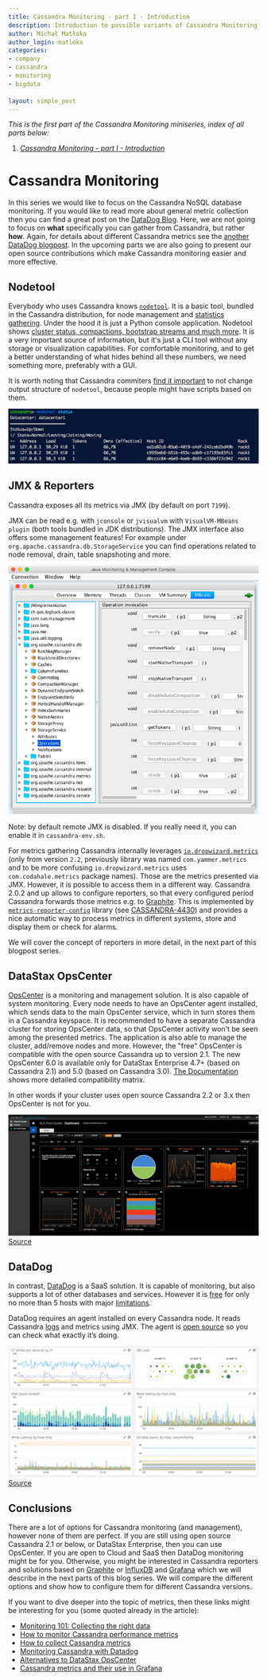 ```yaml
---
title: Cassandra Monitoring - part I - Introduction
description: Introduction to possible variants of Cassandra Monitoring
author: Michał Matłoka
author_login: matloka
categories:
- company
- cassandra
- monitoring
- bigdata

layout: simple_post
---
```


*This is the first part of the Cassandra Monitoring miniseries, index of all parts below:*

1. *[Cassandra Monitoring - part I - Introduction](https://softwaremill.com/cassandra-monitoring-part-1/)*

# Cassandra Monitoring

In this series we would like to focus on the Cassandra NoSQL database monitoring. If you would like to read more about general metric collection then you can find a great post on the [DataDog Blog](https://www.datadoghq.com/blog/monitoring-101-collecting-data/). Here, we are not going to focus on **what** specifically you can gather from Cassandra, but rather **how**. Again, for details about different Cassandra metrics see the [another DataDog  blogpost](https://www.datadoghq.com/blog/how-to-monitor-cassandra-performance-metrics/).
In the upcoming parts we are also going to present our open source contributions which make Cassandra monitoring easier and more effective.

## Nodetool

Everybody who uses Cassandra knows [`nodetool`](http://docs.datastax.com/en/cassandra/3.x/cassandra/tools/toolsNodetool.html). It is a basic tool, bundled in the Cassandra distribution, for node management and [statistics gathering](http://docs.datastax.com/en/cassandra/3.0/cassandra/operations/opsMonitoring.html?scroll=opsMonitoring__opsMonitoringNodetool). Under the hood it is just a Python console application. Nodetool shows [cluster status, compactions, bootstrap streams and much more](https://www.datadoghq.com/blog/how-to-monitor-cassandra-performance-metrics/). It is a very important source of information, but it's just a CLI tool without any storage or visualization capabilities. For comfortable monitoring, and to get a better understanding of what hides behind all these numbers, we need something more, preferably with a GUI.

It is worth noting that Cassandra commiters [find it important](https://issues.apache.org/jira/browse/CASSANDRA-11939) to not change output structure of `nodetool`, because people might have scripts based on them.

![Nodetool](/img/uploads/2016/07/cassandra-monitoring-1-nodetool.png)

## JMX & Reporters

Cassandra exposes all its metrics via JMX (by default on port `7199`).

JMX can be read e.g. with `jconsole` or `jvisualvm` with `VisualVM-MBeans plugin` (both tools bundled in JDK distributions).
The JMX interface also offers some management features! For example under `org.apache.cassandra.db.StorageService` you can find operations related to node removal, drain, table snapshoting and more.

![JMX operations](/img/uploads/2016/07/cassandra-monitoring-1-jmx.png)

Note: by default remote JMX is disabled. If you really need it, you can enable it in `cassandra-env.sh`.

For metrics gathering Cassandra internally leverages [`io.dropwizard.metrics`](http://metrics.dropwizard.io/)  (only from version `2.2`, previously library was named `com.yammer.metrics` and to be more confusing  `io.dropwizard.metrics` uses `com.codahale.metrics` package names). Those are the metrics presented via JMX. However, it is possible to access them in a different way. Cassandra 2.0.2 and up allows to configure reporters, so that every configured period Cassandra forwards those metrics e.g. to [Graphite](https://graphiteapp.org/). This is implemented by [`metrics-reporter-config`](https://github.com/addthis/metrics-reporter-config) library  (see [CASSANDRA-4430](https://issues.apache.org/jira/browse/CASSANDRA-4430)) and provides a nice automatic way to process metrics in different systems, store and display them or check for alarms.

We will cover the concept of reporters in more detail, in the next part of this blogpost series.

## DataStax OpsCenter

[OpsCenter](http://www.datastax.com/products/datastax-opscenter) is a monitoring and management solution. It is also capable of system monitoring. Every node needs to have an OpsCenter agent installed, which sends data to the main OpsCenter service, which in turn stores them in a Cassandra keyspace. It is recommended to have a separate Cassandra cluster for storing OpsCenter data, so that OpsCenter activity won't be seen among the presented metrics. The application is also able to manage the cluster, add/remove nodes and more. However, the "free" OpsCenter is compatible with the open source Cassandra up to version 2.1. The new OpsCenter 6.0 is available only for DataStax Enterprise 4.7+ (based on Cassandra 2.1) and 5.0 (based on Cassandra 3.0). [The Documentation](http://docs.datastax.com/en/landing_page/doc/landing_page/compatibility.html?scroll=compatibilityDocument__opsc-compatibility) shows more detailed compatibility matrix.

In other words if your cluster uses open source Cassandra 2.2 or 3.x then OpsCenter is not for you.

![OpsCenter](/img/uploads/2016/07/cassandra-monitoring-1-opscenter.jpg)[Source](http://www.datastax.com/wp-content/themes/datastax-2014-08/images/products/OpsCenter-Screenshot-VisualMonitoringandTuning.jpg)

## DataDog

In contrast, [DataDog](datadoghq.com) is a SaaS solution. It is capable of monitoring, but also supports a lot of other databases and services. However it is [free](https://www.datadoghq.com/pricing/) for only no more than 5 hosts with major [limitations](https://www.datadoghq.com/pricing/).

DataDog requires an agent installed on every Cassandra node. It reads Cassandra [logs](https://github.com/DataDog/dd-agent/blob/master/dogstream/cassandra.py) and metrics using JMX. The agent is [open source](https://github.com/DataDog/dd-agent) so you can check what exactly it’s doing.

![DataDog](/img/uploads/2016/07/cassandra-monitoring-1-datadog.png)[Source](https://www.datadoghq.com/blog/how-to-monitor-cassandra-performance-metrics/)

## Conclusions

There are a lot of options for Cassandra monitoring (and management), however none of them are perfect. If you are still using open source Cassandra 2.1 or below, or DataStax Enterprise, then you can use OpsCenter. If you are open to Cloud and SaaS then DataDog monitoring might be for you. Otherwise, you might be interested in Cassandra reporters and solutions based on [Graphite](https://graphiteapp.org/) or [InfluxDB](https://influxdata.com/time-series-platform/influxdb/) and [Grafana](http://grafana.org/) which we will describe in the next parts of this blog series. We will compare the different options and show how to configure them for different Cassandra versions.

If you want to dive deeper into the topic of metrics, then these links might be interesting for you (some quoted already in the article):

* [Monitoring 101: Collecting the right data](https://www.datadoghq.com/blog/monitoring-101-collecting-data/)
* [How to monitor Cassandra performance metrics](https://www.datadoghq.com/blog/how-to-monitor-cassandra-performance-metrics/)
* [How to collect Cassandra metrics](https://www.datadoghq.com/blog/how-to-collect-cassandra-metrics/)
* [Monitoring Cassandra with Datadog](https://www.datadoghq.com/blog/monitoring-cassandra-with-datadog/)
* [Alternatives to DataStax OpsCenter](https://medium.com/@mlowicki/alternatives-to-datastax-opscenter-8ad893efe063#.wpetbdrj9)
* [Cassandra metrics and their use in Grafana](https://medium.com/@mlowicki/cassandra-metrics-and-their-use-in-grafana-1f0dc33f9cca#.37bkpooc4)
